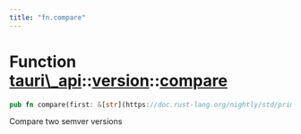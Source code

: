 ```yaml
---
title: "fn.compare"
---
```


Function [tauri\\\_api](/docs/api/rust/tauri\_api/../index.html)::[version](/docs/api/rust/tauri\_api/index.html)::[compare](/docs/api/rust/tauri\_api/)
========================================================================================================================================================

```rust
pub fn compare(first: &[str](https://doc.rust-lang.org/nightly/std/primitive.str.html), second: &[str](https://doc.rust-lang.org/nightly/std/primitive.str.html)) -&gt; [Result](/docs/api/rust/tauri\_api/../../tauri\_api/type.Result.html "type tauri\_api::Result")&lt;[i32](https://doc.rust-lang.org/nightly/std/primitive.i32.html)\&gt;
```

Compare two semver versions
      